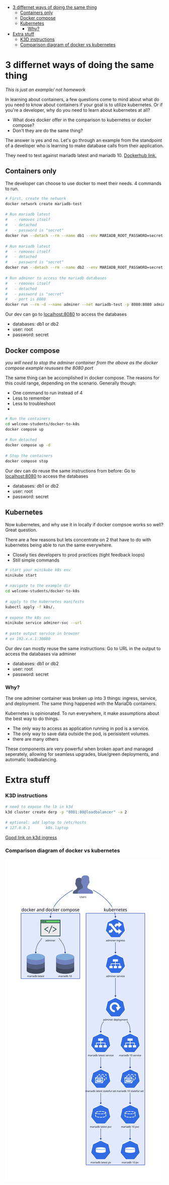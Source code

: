 - [3 differnet ways of doing the same thing](#3-differnet-ways-of-doing-the-same-thing)
  - [Containers only](#containers-only)
  - [Docker compose](#docker-compose)
  - [Kubernetes](#kubernetes)
    - [Why?](#why)
- [Extra stuff](#extra-stuff)
    - [K3D instructions](#k3d-instructions)
    - [Comparison diagram of docker vs kubernetes](#comparison-diagram-of-docker-vs-kubernetes)


# 3 differnet ways of doing the same thing

*This is just an example/ not homework*

In learning about containers, a few questions come to mind about what do you need to know about containers if your goal is to utilize kubernetes. Or if you're a developer, why do you need to learn about kubernetes at all?

- What does docker offer in the comparison to kubernetes or docker compose?
- Don't they are do the same thing?

The answer is yes and no. Let's go through an example from the standpoint of a developer who is learning to make database calls from their application.

They need to test against mariadb latest and mariadb 10. [Dockerhub link.](https://hub.docker.com/_/mariadb)

## Containers only

The developer can choose to use docker to meet their needs. 4 commands to run.

```bash
# First, create the network
docker network create mariadb-test

# Run mariadb latest
#   - removes itself
#   - detached
#   - password is "secret"
docker run --detach --rm --name db1 --env MARIADB_ROOT_PASSWORD=secret --net mariadb-test mariadb:latest

# Run mariadb latest
#   - removes itself
#   - detached
#   - password is "secret"
docker run --detach --rm --name db2 --env MARIADB_ROOT_PASSWORD=secret --net mariadb-test mariadb:10

# Run adminer to access the mariadb databases
#   - removes itself
#   - detached
#   - password is "secret"
#   - port is 8080
docker run --rm -d --name adminer --net mariadb-test -p 8080:8080 adminer
```

Our dev can go to [localhost:8080](http://localhost:8080/?server=mariadb-10) to access the databases

- databases: db1 or db2
- user: root
- password: secret

## Docker compose

*you will need to stop the adminer container from the above as the docker compose example reususes the 8080 port*

The same thing can be accomplished in docker compose. The reasons for this could range, depending on the scenario. Generally though:

- One command to run instead of 4
- Less to remember
- Less to troubleshoot
- 

```bash
# Run the containers
cd welcome-students/docker-to-k8s
docker compose up

# Run detached
docker compose up -d

# Stop the containers
docker compose stop
```

Our dev can do reuse the same instructions from before: Go to [localhost:8080](http://localhost:8080/) to access the databases

- databases: db1 or db2
- user: root
- password: secret

## Kubernetes

Now kubernetes, and why use it in locally if docker compsoe works so well? Great question.

There are a few reasons but lets concentrate on 2 that have to do with kubernetes being able to run the same everywhere.

- Closely ties developers to prod practices (tight feedback loops)
- Still simple commands

```bash
# start your minikube k8s env
minikube start

# navigate to the example dir
cd welcome-students/docker-to-k8s

# apply to the kubernetes manifests
kubectl apply -f k8s/.

# expose the k8s svc
minikube service adminer-svc --url

# paste output service in browser
# ex 192.x.x.1:30080
```

Our dev can mostly reuse the same instructions: Go to URL in the output to access the databases via adminer

- databases: db1 or db2
- user: root
- password: secret

### Why?

The one adminer container was broken up into 3 things: ingress, service, and deployment. The same thing happened with the MariaDb containers.

Kubernetes is opinionated. To run everywhere, it make assumptions about the best way to do things. 

- The only way to access as application running in pod is a service. 
- The only way to save data outside the pod, is perisistent volumes.
- there are many others

These components are very powerful when broken apart and managed seperately, allowing for seamless upgrades, blue/green deployments, and automatic loadbalancing.

# Extra stuff

### K3D instructions

```bash
# need to expose the lb in k3d
k3d cluster create derp -p "8081:80@loadbalancer" -a 2

# optional: add laptop to /etc/hosts
# 127.0.0.1       k8s.laptop
```

[Good link on k3d ingress](https://rob-mengert.medium.com/understanding-k3d-ingress-b94697638f3b)

### Comparison diagram of docker vs kubernetes

![diagram](./index.svg)